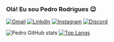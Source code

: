 ### Olá! Eu sou Pedro Rodrigues 😉


[![Gmail](https://img.shields.io/badge/Gmail-D14836?style=for-the-badge&logo=gmail&logoColor=white)](https://mail.google.com/mail/u/2/#inbox?compose=lqrsljclSgZfHpCGBgPPwpNvLcTXfKtCJvpJPjNNkpmrSFCPZPvgZffnZSFWGlcXpNfBdgStGnKhRqsJK)
[![LinkdIn](https://img.shields.io/badge/LinkedIn-0077B5?style=for-the-badge&logo=linkedin&logoColor=white)](https://www.linkedin.com/in/pedro-rodrigues-50986a262/)
[![Instagram](https://img.shields.io/badge/Instagram-E4405F?style=for-the-badge&logo=instagram&logoColor=white)](https://www.instagram.com/euopedu/)
[![Discord](https://img.shields.io/badge/Discord-7289DA?style=for-the-badge&logo=discord&logoColor=white)]()

![Pedro GitHub stats](https://github-readme-stats.vercel.app/api?username=Pedro-Rodrigues-12&show_icons=true&theme=radical)
[![Top Langs](https://github-readme-stats.vercel.app/api/top-langs/?username=anuraghazra&langs_count=8)](https://github.com/anuraghazra/github-readme-stats)
